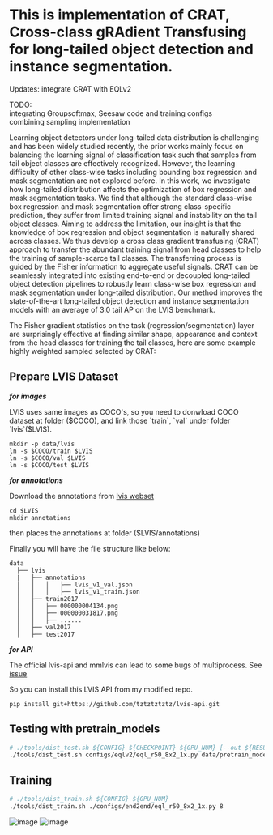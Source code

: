 # This is implementation of CRAT, Cross-class gRAdient Transfusing for long-tailed object detection and instance segmentation.

Updates:
integrate CRAT with EQLv2

TODO:\
integrating Groupsoftmax, Seesaw code and training configs\
combining sampling implementation

Learning object detectors under long-tailed data distribution is challenging and has been widely studied
recently, the prior works mainly focus on balancing the learning signal of classification task such
that samples from tail object classes are effectively recognized. However, the learning difficulty of
other class-wise tasks including bounding box regression and mask segmentation are not explored
before. In this work, we investigate how long-tailed distribution affects the optimization of box regression
and mask segmentation tasks. We find that although the standard class-wise box regression and
mask segmentation offer strong class-specific prediction, they suffer from limited training signal and
instability on the tail object classes. Aiming to address the limitation, our insight is that the knowledge
of box regression and object segmentation is naturally shared across classes. We thus develop
a cross class gradient transfusing (CRAT) approach to transfer the abundant training signal from
head classes to help the training of sample-scarce tail classes. The transferring process is guided by
the Fisher information to aggregate useful signals. CRAT can be seamlessly integrated into existing
end-to-end or decoupled long-tailed object detection pipelines to robustly learn class-wise box regression
and mask segmentation under long-tailed distribution. Our method improves the state-of-the-art
long-tailed object detection and instance segmentation models with an average of 3.0 tail AP on the
LVIS benchmark.

The Fisher gradient statistics on the task (regression/segmentation) layer are surprisingly effective at finding similar shape, appearance and context from the head classes for training the tail classes, here are some example highly weighted sampled selected by CRAT:

## Prepare LVIS Dataset

***for images***

LVIS uses same images as COCO's, so you need to donwload COCO dataset at folder ($COCO), and link those `train`, `val` under folder `lvis`($LVIS).

```
mkdir -p data/lvis
ln -s $COCO/train $LVIS
ln -s $COCO/val $LVIS
ln -s $COCO/test $LVIS
```
***for annotations***

Download the annotations from [lvis webset](https://lvisdataset.org/)

```
cd $LVIS
mkdir annotations
```
then places the annotations at folder ($LVIS/annotations)

Finally you will have the file structure like below:

    data
      ├── lvis
      |   ├── annotations
      │   │   │   ├── lvis_v1_val.json
      │   │   │   ├── lvis_v1_train.json
      │   ├── train2017
      │   │   ├── 000000004134.png
      │   │   ├── 000000031817.png
      │   │   ├── ......
      │   ├── val2017
      │   ├── test2017

***for API***

The official lvis-api and mmlvis can lead to some bugs of multiprocess. See [issue](https://github.com/open-mmlab/mmdetection/issues/4112)

So you can install this LVIS API from my modified repo.
```
pip install git+https://github.com/tztztztztz/lvis-api.git
```

## Testing with pretrain_models
```bash
# ./tools/dist_test.sh ${CONFIG} ${CHECKPOINT} ${GPU_NUM} [--out ${RESULT_FILE}] [--eval ${EVAL_METRICS}]
./tools/dist_test.sh configs/eqlv2/eql_r50_8x2_1x.py data/pretrain_models/eql_r50_8x2_1x.pth 8 --out results.pkl --eval bbox segm
```


## Training

```bash
# ./tools/dist_train.sh ${CONFIG} ${GPU_NUM}
./tools/dist_train.sh ./configs/end2end/eql_r50_8x2_1x.py 8 
```

![image](https://user-images.githubusercontent.com/18298163/213604504-440c490f-2306-4ec1-9270-1f7d5e27a7af.png)
![image](https://user-images.githubusercontent.com/18298163/213604509-788b4397-6d30-4643-8426-4389e26cef70.png)

